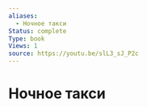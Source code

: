 ```yaml
---
aliases:
  - Ночное такси
Status: complete
Type: book
Views: 1
source: https://youtu.be/slL3_sJ_P2c
---
```

# Ночное такси